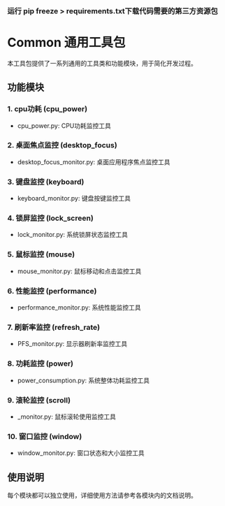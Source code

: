 ### 运行 pip freeze > requirements.txt下载代码需要的第三方资源包

# Common 通用工具包

本工具包提供了一系列通用的工具类和功能模块，用于简化开发过程。

## 功能模块

### 1. cpu功耗 (cpu_power)
- cpu_power.py: CPU功耗监控工具

### 2. 桌面焦点监控 (desktop_focus)
- desktop_focus_monitor.py: 桌面应用程序焦点监控工具

### 3. 键盘监控 (keyboard)
- keyboard_monitor.py: 键盘按键监控工具

### 4. 锁屏监控 (lock_screen)
- lock_monitor.py: 系统锁屏状态监控工具

### 5. 鼠标监控 (mouse)
- mouse_monitor.py: 鼠标移动和点击监控工具

### 6. 性能监控 (performance)
- performance_monitor.py: 系统性能监控工具

### 7. 刷新率监控 (refresh_rate)
- PFS_monitor.py: 显示器刷新率监控工具

### 8. 功耗监控 (power)
- power_consumption.py: 系统整体功耗监控工具

### 9. 滚轮监控 (scroll)
- _monitor.py: 鼠标滚轮使用监控工具

### 10. 窗口监控 (window)
- window_monitor.py: 窗口状态和大小监控工具

## 使用说明
每个模块都可以独立使用，详细使用方法请参考各模块内的文档说明。